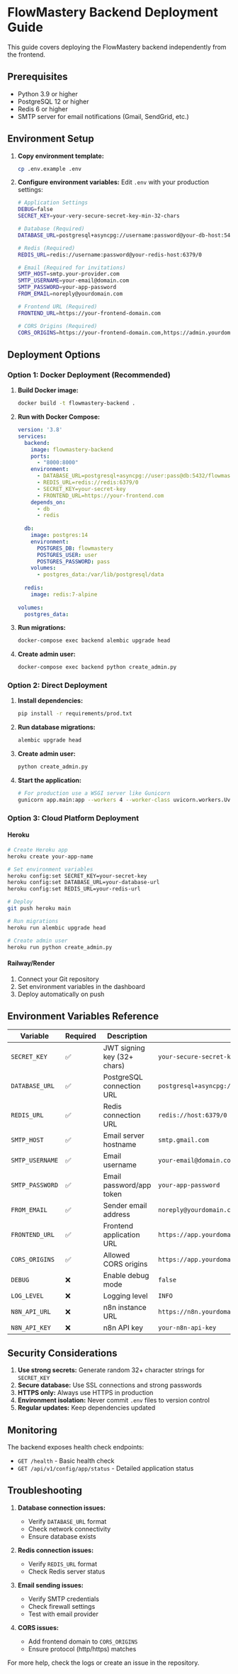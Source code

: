 # FlowMastery Backend Deployment Guide

This guide covers deploying the FlowMastery backend independently from the frontend.

## Prerequisites

- Python 3.9 or higher
- PostgreSQL 12 or higher
- Redis 6 or higher
- SMTP server for email notifications (Gmail, SendGrid, etc.)

## Environment Setup

1. **Copy environment template:**
   ```bash
   cp .env.example .env
   ```

2. **Configure environment variables:**
   Edit `.env` with your production settings:

   ```bash
   # Application Settings
   DEBUG=false
   SECRET_KEY=your-very-secure-secret-key-min-32-chars
   
   # Database (Required)
   DATABASE_URL=postgresql+asyncpg://username:password@your-db-host:5432/your_database
   
   # Redis (Required)
   REDIS_URL=redis://username:password@your-redis-host:6379/0
   
   # Email (Required for invitations)
   SMTP_HOST=smtp.your-provider.com
   SMTP_USERNAME=your-email@domain.com
   SMTP_PASSWORD=your-app-password
   FROM_EMAIL=noreply@yourdomain.com
   
   # Frontend URL (Required)
   FRONTEND_URL=https://your-frontend-domain.com
   
   # CORS Origins (Required)
   CORS_ORIGINS=https://your-frontend-domain.com,https://admin.yourdomain.com
   ```

## Deployment Options

### Option 1: Docker Deployment (Recommended)

1. **Build Docker image:**
   ```bash
   docker build -t flowmastery-backend .
   ```

2. **Run with Docker Compose:**
   ```yaml
   version: '3.8'
   services:
     backend:
       image: flowmastery-backend
       ports:
         - "8000:8000"
       environment:
         - DATABASE_URL=postgresql+asyncpg://user:pass@db:5432/flowmastery
         - REDIS_URL=redis://redis:6379/0
         - SECRET_KEY=your-secret-key
         - FRONTEND_URL=https://your-frontend.com
       depends_on:
         - db
         - redis
     
     db:
       image: postgres:14
       environment:
         POSTGRES_DB: flowmastery
         POSTGRES_USER: user
         POSTGRES_PASSWORD: pass
       volumes:
         - postgres_data:/var/lib/postgresql/data
     
     redis:
       image: redis:7-alpine
       
   volumes:
     postgres_data:
   ```

3. **Run migrations:**
   ```bash
   docker-compose exec backend alembic upgrade head
   ```

4. **Create admin user:**
   ```bash
   docker-compose exec backend python create_admin.py
   ```

### Option 2: Direct Deployment

1. **Install dependencies:**
   ```bash
   pip install -r requirements/prod.txt
   ```

2. **Run database migrations:**
   ```bash
   alembic upgrade head
   ```

3. **Create admin user:**
   ```bash
   python create_admin.py
   ```

4. **Start the application:**
   ```bash
   # For production use a WSGI server like Gunicorn
   gunicorn app.main:app --workers 4 --worker-class uvicorn.workers.UvicornWorker --bind 0.0.0.0:8000
   ```

### Option 3: Cloud Platform Deployment

#### Heroku
```bash
# Create Heroku app
heroku create your-app-name

# Set environment variables
heroku config:set SECRET_KEY=your-secret-key
heroku config:set DATABASE_URL=your-database-url
heroku config:set REDIS_URL=your-redis-url

# Deploy
git push heroku main

# Run migrations
heroku run alembic upgrade head

# Create admin user
heroku run python create_admin.py
```

#### Railway/Render
1. Connect your Git repository
2. Set environment variables in the dashboard
3. Deploy automatically on push

## Environment Variables Reference

| Variable | Required | Description | Example |
|----------|----------|-------------|---------|
| `SECRET_KEY` | ✅ | JWT signing key (32+ chars) | `your-secure-secret-key-here` |
| `DATABASE_URL` | ✅ | PostgreSQL connection URL | `postgresql+asyncpg://user:pass@host:5432/db` |
| `REDIS_URL` | ✅ | Redis connection URL | `redis://host:6379/0` |
| `SMTP_HOST` | ✅ | Email server hostname | `smtp.gmail.com` |
| `SMTP_USERNAME` | ✅ | Email username | `your-email@domain.com` |
| `SMTP_PASSWORD` | ✅ | Email password/app token | `your-app-password` |
| `FROM_EMAIL` | ✅ | Sender email address | `noreply@yourdomain.com` |
| `FRONTEND_URL` | ✅ | Frontend application URL | `https://app.yourdomain.com` |
| `CORS_ORIGINS` | ✅ | Allowed CORS origins | `https://app.yourdomain.com,https://admin.yourdomain.com` |
| `DEBUG` | ❌ | Enable debug mode | `false` |
| `LOG_LEVEL` | ❌ | Logging level | `INFO` |
| `N8N_API_URL` | ❌ | n8n instance URL | `https://n8n.yourdomain.com/api/v1` |
| `N8N_API_KEY` | ❌ | n8n API key | `your-n8n-api-key` |

## Security Considerations

1. **Use strong secrets:** Generate random 32+ character strings for `SECRET_KEY`
2. **Secure database:** Use SSL connections and strong passwords
3. **HTTPS only:** Always use HTTPS in production
4. **Environment isolation:** Never commit `.env` files to version control
5. **Regular updates:** Keep dependencies updated

## Monitoring

The backend exposes health check endpoints:
- `GET /health` - Basic health check
- `GET /api/v1/config/app/status` - Detailed application status

## Troubleshooting

1. **Database connection issues:**
   - Verify `DATABASE_URL` format
   - Check network connectivity
   - Ensure database exists

2. **Redis connection issues:**
   - Verify `REDIS_URL` format
   - Check Redis server status

3. **Email sending issues:**
   - Verify SMTP credentials
   - Check firewall settings
   - Test with email provider

4. **CORS issues:**
   - Add frontend domain to `CORS_ORIGINS`
   - Ensure protocol (http/https) matches

For more help, check the logs or create an issue in the repository.